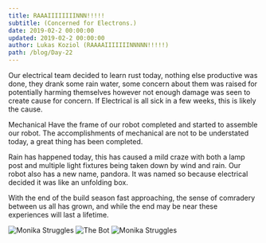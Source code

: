 ```yaml
---
title: RAAAIIIIIIIINNN!!!!!
subtitle: (Concerned for Electrons.)
date: 2019-02-2 00:00:00
updated: 2019-02-2 00:00:00
author: Lukas Koziol (RAAAAIIIIIIINNNNN!!!!!)
path: /blog/Day-22
---
```


Our electrical team decided to learn rust today, nothing else productive was done, they drank some rain water, some concern about them was raised for potentially harming themselves however not enough damage was seen to create cause for concern. If Electrical is all sick in a few weeks, this is likely the cause.

Mechanical Have the frame of our robot completed and started to assemble our robot. The accomplishments of mechanical are not to be understated today, a great thing has been completed.

Rain has happened today, this has caused a mild craze with both a lamp post and multiple light fixtures being taken down by wind and rain. Our robot also has a new name, pandora. It was named so because electrical decided it was like an unfolding box.

With the end of the build season fast approaching, the sense of comradery between us all has grown, and while the end may be near these experiences will last a lifetime.






![Monika Struggles](/images/201922/monikaStruggles.jpg)
![The Bot](/images/201922/theBot.jpg)
![Monika Struggles](/images/201922/lampostDown.jpg)
